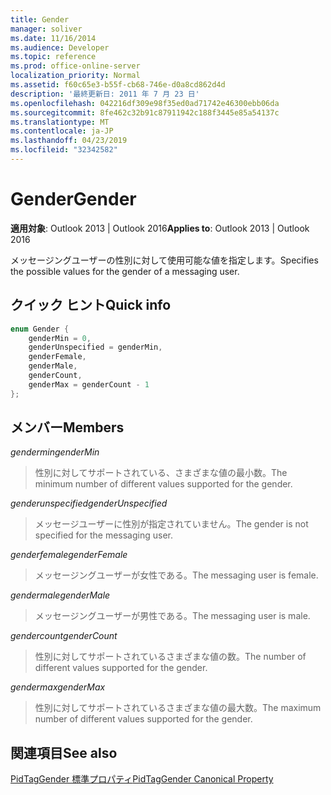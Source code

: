 ```yaml
---
title: Gender
manager: soliver
ms.date: 11/16/2014
ms.audience: Developer
ms.topic: reference
ms.prod: office-online-server
localization_priority: Normal
ms.assetid: f60c65e3-b55f-cb68-746e-d0a8cd862d4d
description: '最終更新日: 2011 年 7 月 23 日'
ms.openlocfilehash: 042216df309e98f35ed0ad71742e46300ebb06da
ms.sourcegitcommit: 8fe462c32b91c87911942c188f3445e85a54137c
ms.translationtype: MT
ms.contentlocale: ja-JP
ms.lasthandoff: 04/23/2019
ms.locfileid: "32342582"
---
```

# <a name="gender"></a><span data-ttu-id="2f60d-103">Gender</span><span class="sxs-lookup"><span data-stu-id="2f60d-103">Gender</span></span>

  
  
<span data-ttu-id="2f60d-104">**適用対象**: Outlook 2013 | Outlook 2016</span><span class="sxs-lookup"><span data-stu-id="2f60d-104">**Applies to**: Outlook 2013 | Outlook 2016</span></span> 
  
<span data-ttu-id="2f60d-105">メッセージングユーザーの性別に対して使用可能な値を指定します。</span><span class="sxs-lookup"><span data-stu-id="2f60d-105">Specifies the possible values for the gender of a messaging user.</span></span>
  
## <a name="quick-info"></a><span data-ttu-id="2f60d-106">クイック ヒント</span><span class="sxs-lookup"><span data-stu-id="2f60d-106">Quick info</span></span>

```cpp
enum Gender { 
    genderMin = 0, 
    genderUnspecified = genderMin, 
    genderFemale, 
    genderMale, 
    genderCount, 
    genderMax = genderCount - 1 
}; 

```

## <a name="members"></a><span data-ttu-id="2f60d-107">メンバー</span><span class="sxs-lookup"><span data-stu-id="2f60d-107">Members</span></span>

 <span data-ttu-id="2f60d-108">_gendermin_</span><span class="sxs-lookup"><span data-stu-id="2f60d-108">_genderMin_</span></span>
  
> <span data-ttu-id="2f60d-109">性別に対してサポートされている、さまざまな値の最小数。</span><span class="sxs-lookup"><span data-stu-id="2f60d-109">The minimum number of different values supported for the gender.</span></span>
    
 <span data-ttu-id="2f60d-110">_genderunspecified_</span><span class="sxs-lookup"><span data-stu-id="2f60d-110">_genderUnspecified_</span></span>
  
> <span data-ttu-id="2f60d-111">メッセージユーザーに性別が指定されていません。</span><span class="sxs-lookup"><span data-stu-id="2f60d-111">The gender is not specified for the messaging user.</span></span>
    
 <span data-ttu-id="2f60d-112">_genderfemale_</span><span class="sxs-lookup"><span data-stu-id="2f60d-112">_genderFemale_</span></span>
  
> <span data-ttu-id="2f60d-113">メッセージングユーザーが女性である。</span><span class="sxs-lookup"><span data-stu-id="2f60d-113">The messaging user is female.</span></span>
    
 <span data-ttu-id="2f60d-114">_gendermale_</span><span class="sxs-lookup"><span data-stu-id="2f60d-114">_genderMale_</span></span>
  
> <span data-ttu-id="2f60d-115">メッセージングユーザーが男性である。</span><span class="sxs-lookup"><span data-stu-id="2f60d-115">The messaging user is male.</span></span>
    
 <span data-ttu-id="2f60d-116">_gendercount_</span><span class="sxs-lookup"><span data-stu-id="2f60d-116">_genderCount_</span></span>
  
> <span data-ttu-id="2f60d-117">性別に対してサポートされているさまざまな値の数。</span><span class="sxs-lookup"><span data-stu-id="2f60d-117">The number of different values supported for the gender.</span></span>
    
 <span data-ttu-id="2f60d-118">_gendermax_</span><span class="sxs-lookup"><span data-stu-id="2f60d-118">_genderMax_</span></span>
  
> <span data-ttu-id="2f60d-119">性別に対してサポートされているさまざまな値の最大数。</span><span class="sxs-lookup"><span data-stu-id="2f60d-119">The maximum number of different values supported for the gender.</span></span>
    
## <a name="see-also"></a><span data-ttu-id="2f60d-120">関連項目</span><span class="sxs-lookup"><span data-stu-id="2f60d-120">See also</span></span>



[<span data-ttu-id="2f60d-121">PidTagGender 標準プロパティ</span><span class="sxs-lookup"><span data-stu-id="2f60d-121">PidTagGender Canonical Property</span></span>](pidtaggender-canonical-property.md)

